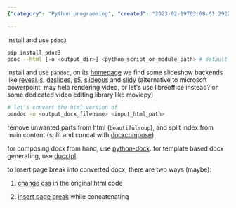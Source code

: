 ```yaml
---
{"category": "Python programming", "created": "2023-02-19T03:08:01.292Z", "date": "2023-02-19 03:08:01", "description": "This article details a method to generate DOCX documents from Python docstrings. It explains the process of installing and using pdoc3, pandoc, and docxcompose to convert, clean, and compose the required files. The step-by-step guide ensures easy understanding and implementation for developers.", "modified": "2023-02-19T06:22:02.456Z", "tags": ["python", "docstrings", "pdoc3", "pandoc", "docxcompose", "documentation", "generation"], "title": "Generate Docx Document From Python Docstring"}

---
```


install and use `pdoc3`

```bash
pip install pdoc3
pdoc --html [-o <output_dir>] <python_script_or_module_path> # default output directory of "html" is `./html`

```

install and use `pandoc`, on its [homepage](https://pandoc.org/) we find some slideshow backends like [reveal.js](https://revealjs.com/), [dzslides](https://github.com/paulrouget/dzslides), [s5](https://meyerweb.com/eric/tools/s5/), [slideous](https://goessner.net/articles/slideous/) and [slidy](https://www.w3.org/Talks/Tools/Slidy) (alternative to microsoft powerpoint, may help rendering video, or let's use libreoffice instead? or some dedicated video editing library like moviepy)

```bash
# let's convert the html version of
pandoc -o <output_docx_filename> <input_html_path>

```

remove unwanted parts from html (`beautifulsoup`), and split index from main content (split and concat with [docxcompose](https://github.com/4teamwork/docxcompose))

for composing docx from hand, use [python-docx](https://python-docx.readthedocs.io/en/latest/index.html). for template based docx generating, use [docxtpl](https://docxtpl.readthedocs.io/en/latest/)

to insert page break into converted docx, there are two ways (maybe):

1. [change css](https://www.techjunkie.com/how-to-use-page-breaks-in-html) in the original html code

2. [insert page break](https://github.com/4teamwork/docxcompose/issues/89) while concatenating
